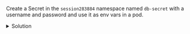 Create a Secret in the `session283884` namespace named `db-secret` with a username and password and use it as env vars in a pod.

<details><summary>Solution</summary>
<br>

```bash
kubectl -n session283884 create secret generic db-secret \
  --from-literal=username=admin \
  --from-literal=password=secret123
```{{exec}}

```bash
cat <<EOF | kubectl -n session283884 apply -f -
apiVersion: v1
kind: Pod
metadata:
  name: db-env-pod
spec:
  containers:
  - name: busybox
    image: busybox
    command: ["env"]
    env:
    - name: DB_USER
      valueFrom:
        secretKeyRef:
          name: db-secret
          key: username
    - name: DB_PASS
      valueFrom:
        secretKeyRef:
          name: db-secret
          key: password
EOF
```{{exec}}

</details>